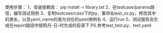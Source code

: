 使用步骤：
1、安装依赖库： pip install -r library.txt
2、在testcase/params路径，编写测试用例
3、复制testcase/case下的py，重命名test_xx.py，修改其中的类名，以及yaml_name的值为对应的yaml用例名
4、运行run
5、测试报告会生成在report路径中按照月-日-时生成的目录下
PS.参考test_test.py、test.yaml





